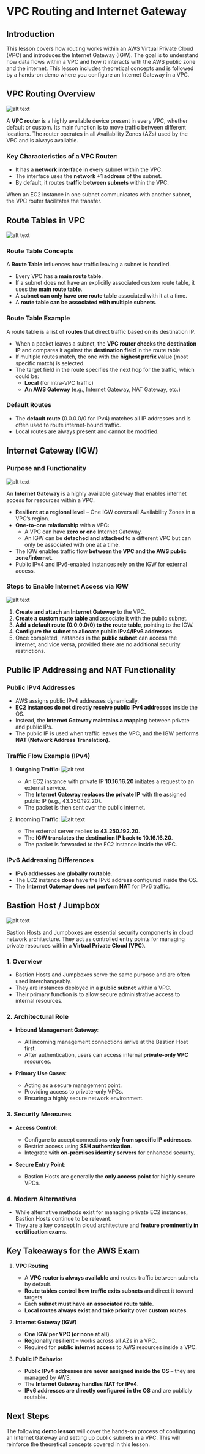 # VPC Routing and Internet Gateway

## Introduction

This lesson covers how routing works within an AWS Virtual Private Cloud (VPC) and introduces the Internet Gateway (IGW). The goal is to understand how data flows within a VPC and how it interacts with the AWS public zone and the internet. This lesson includes theoretical concepts and is followed by a hands-on demo where you configure an Internet Gateway in a VPC.

## VPC Routing Overview

![alt text](./Images/image-16.png)

A **VPC router** is a highly available device present in every VPC, whether default or custom. Its main function is to move traffic between different locations. The router operates in all Availability Zones (AZs) used by the VPC and is always available.

### Key Characteristics of a VPC Router:

- It has a **network interface** in every subnet within the VPC.
- The interface uses the **network +1 address** of the subnet.
- By default, it routes **traffic between subnets** within the VPC.

When an EC2 instance in one subnet communicates with another subnet, the VPC router facilitates the transfer.

## Route Tables in VPC

![alt text](./Images/image-17.png)

### Route Table Concepts

A **Route Table** influences how traffic leaving a subnet is handled.

- Every VPC has a **main route table**.
- If a subnet does not have an explicitly associated custom route table, it uses the **main route table**.
- A **subnet can only have one route table** associated with it at a time.
- A **route table can be associated with multiple subnets**.

### Route Table Example

A route table is a list of **routes** that direct traffic based on its destination IP.

- When a packet leaves a subnet, the **VPC router checks the destination IP** and compares it against the **destination field** in the route table.
- If multiple routes match, the one with the **highest prefix value** (most specific match) is selected.
- The target field in the route specifies the next hop for the traffic, which could be:
  - **Local** (for intra-VPC traffic)
  - **An AWS Gateway** (e.g., Internet Gateway, NAT Gateway, etc.)

### Default Routes

- The **default route** (0.0.0.0/0 for IPv4) matches all IP addresses and is often used to route internet-bound traffic.
- Local routes are always present and cannot be modified.

## Internet Gateway (IGW)

### Purpose and Functionality

![alt text](./Images/image-18.png)

An **Internet Gateway** is a highly available gateway that enables internet access for resources within a VPC.

- **Resilient at a regional level** – One IGW covers all Availability Zones in a VPC’s region.
- **One-to-one relationship** with a VPC:
  - A VPC can have **zero or one** Internet Gateway.
  - An IGW can be **detached and attached** to a different VPC but can only be associated with one at a time.
- The IGW enables traffic flow **between the VPC and the AWS public zone/internet**.
- Public IPv4 and IPv6-enabled instances rely on the IGW for external access.

### Steps to Enable Internet Access via IGW

![alt text](./Images/image-19.png)

1. **Create and attach an Internet Gateway** to the VPC.
2. **Create a custom route table** and associate it with the public subnet.
3. **Add a default route (0.0.0.0/0) to the route table**, pointing to the IGW.
4. **Configure the subnet to allocate public IPv4/IPv6 addresses**.
5. Once completed, instances in the **public subnet** can access the internet, and vice versa, provided there are no additional security restrictions.

## Public IP Addressing and NAT Functionality

### Public IPv4 Addresses

- AWS assigns public IPv4 addresses dynamically.
- **EC2 instances do not directly receive public IPv4 addresses** inside the OS.
- Instead, the **Internet Gateway maintains a mapping** between private and public IPs.
- The public IP is used when traffic leaves the VPC, and the IGW performs **NAT (Network Address Translation)**.

### Traffic Flow Example (IPv4)

1. **Outgoing Traffic:**
   ![alt text](./Images/image-20.png)

   - An EC2 instance with private IP **10.16.16.20** initiates a request to an external service.
   - The **Internet Gateway replaces the private IP** with the assigned public IP (e.g., 43.250.192.20).
   - The packet is then sent over the public internet.

2. **Incoming Traffic:**
   ![alt text](./Images/image-21.png)
   - The external server replies to **43.250.192.20**.
   - The **IGW translates the destination IP back to 10.16.16.20**.
   - The packet is forwarded to the EC2 instance inside the VPC.

### IPv6 Addressing Differences

- **IPv6 addresses are globally routable**.
- The EC2 instance **does** have the IPv6 address configured inside the OS.
- The **Internet Gateway does not perform NAT** for IPv6 traffic.

## Bastion Host / Jumpbox

![alt text](./Images/image-22.png)

Bastion Hosts and Jumpboxes are essential security components in cloud network architecture. They act as controlled entry points for managing private resources within a **Virtual Private Cloud (VPC)**.

### 1. Overview

- Bastion Hosts and Jumpboxes serve the same purpose and are often used interchangeably.
- They are instances deployed in a **public subnet** within a VPC.
- Their primary function is to allow secure administrative access to internal resources.

### 2. Architectural Role

- **Inbound Management Gateway**:

  - All incoming management connections arrive at the Bastion Host first.
  - After authentication, users can access internal **private-only VPC** resources.

- **Primary Use Cases**:
  - Acting as a secure management point.
  - Providing access to private-only VPCs.
  - Ensuring a highly secure network environment.

### 3. Security Measures

- **Access Control**:

  - Configure to accept connections **only from specific IP addresses**.
  - Restrict access using **SSH authentication**.
  - Integrate with **on-premises identity servers** for enhanced security.

- **Secure Entry Point**:
  - Bastion Hosts are generally the **only access point** for highly secure VPCs.

### 4. Modern Alternatives

- While alternative methods exist for managing private EC2 instances, Bastion Hosts continue to be relevant.
- They are a key concept in cloud architecture and **feature prominently in certification exams**.

## Key Takeaways for the AWS Exam

1. **VPC Routing**

   - A **VPC router is always available** and routes traffic between subnets by default.
   - **Route tables control how traffic exits subnets** and direct it toward targets.
   - Each **subnet must have an associated route table**.
   - **Local routes always exist and take priority over custom routes**.

2. **Internet Gateway (IGW)**
   - **One IGW per VPC (or none at all)**.
   - **Regionally resilient** – works across all AZs in a VPC.
   - Required for **public internet access** to AWS resources inside a VPC.
3. **Public IP Behavior**
   - **Public IPv4 addresses are never assigned inside the OS** – they are managed by AWS.
   - The **Internet Gateway handles NAT for IPv4**.
   - **IPv6 addresses are directly configured in the OS** and are publicly routable.

## Next Steps

The following **demo lesson** will cover the hands-on process of configuring an Internet Gateway and setting up public subnets in a VPC. This will reinforce the theoretical concepts covered in this lesson.
